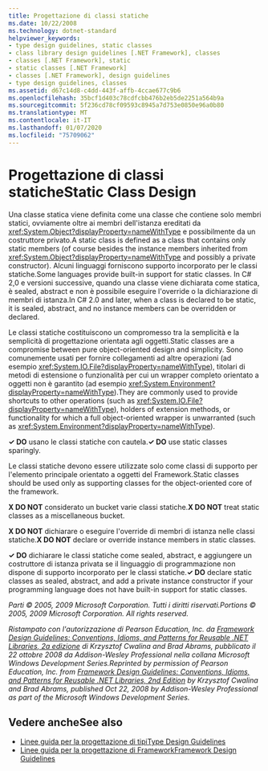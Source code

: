```yaml
---
title: Progettazione di classi statiche
ms.date: 10/22/2008
ms.technology: dotnet-standard
helpviewer_keywords:
- type design guidelines, static classes
- class library design guidelines [.NET Framework], classes
- classes [.NET Framework], static
- static classes [.NET Framework]
- classes [.NET Framework], design guidelines
- type design guidelines, classes
ms.assetid: d67c14d8-c4dd-443f-affb-4ccae677c9b6
ms.openlocfilehash: 35bcf1d403c78cdfcbb476b2eb5de2251a564b9a
ms.sourcegitcommit: 5f236cd78cf09593c8945a7d753e0850e96a0b80
ms.translationtype: MT
ms.contentlocale: it-IT
ms.lasthandoff: 01/07/2020
ms.locfileid: "75709062"
---
```

# <a name="static-class-design"></a><span data-ttu-id="b3a48-102">Progettazione di classi statiche</span><span class="sxs-lookup"><span data-stu-id="b3a48-102">Static Class Design</span></span>
<span data-ttu-id="b3a48-103">Una classe statica viene definita come una classe che contiene solo membri statici, ovviamente oltre ai membri dell'istanza ereditati da <xref:System.Object?displayProperty=nameWithType> e possibilmente da un costruttore privato.</span><span class="sxs-lookup"><span data-stu-id="b3a48-103">A static class is defined as a class that contains only static members (of course besides the instance members inherited from <xref:System.Object?displayProperty=nameWithType> and possibly a private constructor).</span></span> <span data-ttu-id="b3a48-104">Alcuni linguaggi forniscono supporto incorporato per le classi statiche.</span><span class="sxs-lookup"><span data-stu-id="b3a48-104">Some languages provide built-in support for static classes.</span></span> <span data-ttu-id="b3a48-105">In C# 2,0 e versioni successive, quando una classe viene dichiarata come statica, è sealed, abstract e non è possibile eseguire l'override o la dichiarazione di membri di istanza.</span><span class="sxs-lookup"><span data-stu-id="b3a48-105">In C# 2.0 and later, when a class is declared to be static, it is sealed, abstract, and no instance members can be overridden or declared.</span></span>  
  
 <span data-ttu-id="b3a48-106">Le classi statiche costituiscono un compromesso tra la semplicità e la semplicità di progettazione orientata agli oggetti.</span><span class="sxs-lookup"><span data-stu-id="b3a48-106">Static classes are a compromise between pure object-oriented design and simplicity.</span></span> <span data-ttu-id="b3a48-107">Sono comunemente usati per fornire collegamenti ad altre operazioni (ad esempio <xref:System.IO.File?displayProperty=nameWithType>), titolari di metodi di estensione o funzionalità per cui un wrapper completo orientato a oggetti non è garantito (ad esempio <xref:System.Environment?displayProperty=nameWithType>).</span><span class="sxs-lookup"><span data-stu-id="b3a48-107">They are commonly used to provide shortcuts to other operations (such as <xref:System.IO.File?displayProperty=nameWithType>), holders of extension methods, or functionality for which a full object-oriented wrapper is unwarranted (such as <xref:System.Environment?displayProperty=nameWithType>).</span></span>  
  
 <span data-ttu-id="b3a48-108">**✓ DO** usano le classi statiche con cautela.</span><span class="sxs-lookup"><span data-stu-id="b3a48-108">**✓ DO** use static classes sparingly.</span></span>  
  
 <span data-ttu-id="b3a48-109">Le classi statiche devono essere utilizzate solo come classi di supporto per l'elemento principale orientato a oggetti del Framework.</span><span class="sxs-lookup"><span data-stu-id="b3a48-109">Static classes should be used only as supporting classes for the object-oriented core of the framework.</span></span>  
  
 <span data-ttu-id="b3a48-110">**X DO NOT** considerato un bucket varie classi statiche.</span><span class="sxs-lookup"><span data-stu-id="b3a48-110">**X DO NOT** treat static classes as a miscellaneous bucket.</span></span>  
  
 <span data-ttu-id="b3a48-111">**X DO NOT** dichiarare o eseguire l'override di membri di istanza nelle classi statiche.</span><span class="sxs-lookup"><span data-stu-id="b3a48-111">**X DO NOT** declare or override instance members in static classes.</span></span>  
  
 <span data-ttu-id="b3a48-112">**✓ DO** dichiarare le classi statiche come sealed, abstract, e aggiungere un costruttore di istanza privata se il linguaggio di programmazione non dispone di supporto incorporato per le classi statiche.</span><span class="sxs-lookup"><span data-stu-id="b3a48-112">**✓ DO** declare static classes as sealed, abstract, and add a private instance constructor if your programming language does not have built-in support for static classes.</span></span>  
  
 <span data-ttu-id="b3a48-113">*Parti © 2005, 2009 Microsoft Corporation. Tutti i diritti riservati.*</span><span class="sxs-lookup"><span data-stu-id="b3a48-113">*Portions © 2005, 2009 Microsoft Corporation. All rights reserved.*</span></span>  
  
 <span data-ttu-id="b3a48-114">*Ristampato con l'autorizzazione di Pearson Education, Inc. da [Framework Design Guidelines: Conventions, Idioms, and Patterns for Reusable .NET Libraries, 2a edizione](https://www.informit.com/store/framework-design-guidelines-conventions-idioms-and-9780321545619) di Krzysztof Cwalina and Brad Abrams, pubblicato il 22 ottobre 2008 da Addison-Wesley Professional nella collana Microsoft Windows Development Series.*</span><span class="sxs-lookup"><span data-stu-id="b3a48-114">*Reprinted by permission of Pearson Education, Inc. from [Framework Design Guidelines: Conventions, Idioms, and Patterns for Reusable .NET Libraries, 2nd Edition](https://www.informit.com/store/framework-design-guidelines-conventions-idioms-and-9780321545619) by Krzysztof Cwalina and Brad Abrams, published Oct 22, 2008 by Addison-Wesley Professional as part of the Microsoft Windows Development Series.*</span></span>  
  
## <a name="see-also"></a><span data-ttu-id="b3a48-115">Vedere anche</span><span class="sxs-lookup"><span data-stu-id="b3a48-115">See also</span></span>

- [<span data-ttu-id="b3a48-116">Linee guida per la progettazione di tipi</span><span class="sxs-lookup"><span data-stu-id="b3a48-116">Type Design Guidelines</span></span>](../../../docs/standard/design-guidelines/type.md)
- [<span data-ttu-id="b3a48-117">Linee guida per la progettazione di Framework</span><span class="sxs-lookup"><span data-stu-id="b3a48-117">Framework Design Guidelines</span></span>](../../../docs/standard/design-guidelines/index.md)
